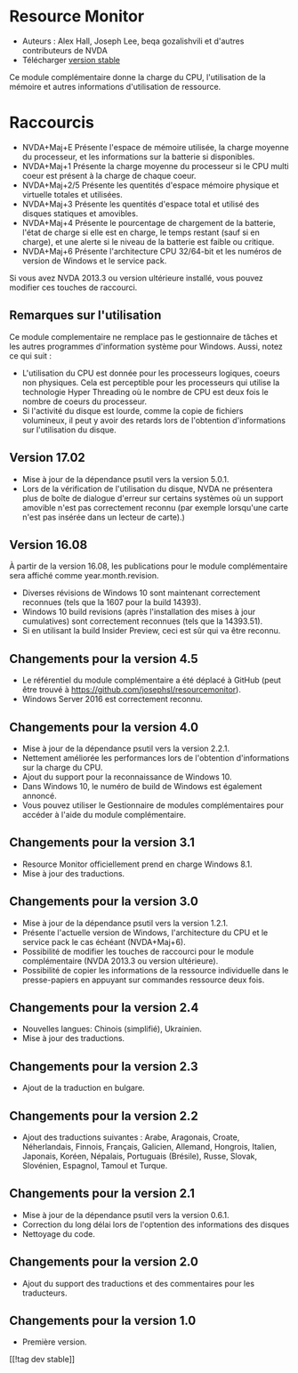# Resource Monitor #

* Auteurs : Alex Hall, Joseph Lee, beqa gozalishvili et d'autres
  contributeurs de NVDA
* Télécharger [version stable][1]

Ce module complémentaire donne la charge du CPU, l'utilisation de la mémoire
et autres informations d'utilisation de ressource.

# Raccourcis #

* NVDA+Maj+E Présente l'espace de mémoire utilisée, la charge moyenne du
  processeur, et les informations sur la batterie si disponibles.
* NVDA+Maj+1 Présente la charge moyenne du processeur si le CPU multi coeur
  est présent à la charge de chaque coeur.
* NVDA+Maj+2/5 Présente les quentités d'espace mémoire physique et virtuelle
  totales et utilisées.
* NVDA+Maj+3 Présente les quentités d'espace total et utilisé des disques
  statiques et amovibles.
* NVDA+Maj+4 Présente le pourcentage de chargement de la batterie, l'état de
  charge si elle est en charge, le temps restant (sauf si en charge), et une
  alerte si le niveau de la batterie est faible ou critique.
* NVDA+Maj+6 Présente l'architecture CPU 32/64-bit et   les numéros de
  version de Windows et le service pack.

Si vous avez NVDA 2013.3 ou version ultérieure installé, vous pouvez
modifier ces touches de raccourci.

## Remarques sur l'utilisation ##

Ce module complementaire ne remplace pas le gestionnaire de tâches et les
autres programmes d'information système pour Windows. Aussi, notez ce qui
suit :

* L'utilisation du CPU est donnée pour les processeurs logiques, coeurs non
  physiques. Cela est perceptible pour les processeurs qui utilise la
  technologie Hyper Threading où le nombre de CPU est deux fois le nombre de
  coeurs du processeur.
* Si l'activité du disque est lourde, comme la copie de fichiers volumineux,
  il peut y avoir des retards lors de l'obtention d'informations sur
  l'utilisation du disque.

## Version 17.02

* Mise à jour de la dépendance psutil vers la version 5.0.1.
* Lors de la vérification de l'utilisation du disque, NVDA ne présentera
  plus de boîte de dialogue d'erreur sur certains systèmes où un support
  amovible n'est pas correctement reconnu (par exemple lorsqu'une carte
  n'est pas insérée dans un lecteur de carte).)

## Version 16.08

À partir de la version 16.08, les publications pour le module complémentaire
sera affiché comme year.month.revision.

* Diverses révisions de Windows 10 sont maintenant correctement reconnues
  (tels que la 1607 pour la build 14393).
* Windows 10 build revisions (après l'installation des mises à jour
  cumulatives) sont correctement reconnues (tels que la 14393.51).
* Si en utilisant la build Insider Preview, ceci est sûr qui va être
  reconnu.

## Changements pour la version 4.5 ##

* Le référentiel du module complémentaire a été déplacé à GitHub (peut être
  trouvé à https://github.com/josephsl/resourcemonitor).
* Windows Server 2016 est correctement reconnu.

## Changements pour la version 4.0 ##

* Mise à jour de la dépendance psutil  vers la version 2.2.1.
* Nettement améliorée les performances lors de l'obtention d'informations
  sur la charge du CPU.
* Ajout du support pour la reconnaissance de Windows 10.
* Dans Windows 10, le numéro de build de Windows est également annoncé.
* Vous pouvez utiliser le Gestionnaire de modules complémentaires pour
  accéder à l'aide du module complémentaire.

## Changements pour la version 3.1 ##

* Resource Monitor officiellement prend en charge Windows 8.1.
* Mise à jour des traductions.

## Changements pour la version 3.0 ##

* Mise à jour de la dépendance psutil  vers la version 1.2.1.
* Présente l'actuelle  version de Windows, l'architecture du CPU et le
  service pack le cas échéant (NVDA+Maj+6).
* Possibilité de modifier les touches de raccourci pour le module
  complémentaire (NVDA 2013.3 ou version ultérieure).
* Possibilité de copier les informations de la ressource individuelle dans
  le presse-papiers en appuyant sur commandes ressource deux fois.

## Changements pour la version 2.4 ##

* Nouvelles langues: Chinois (simplifié), Ukrainien.
* Mise à jour des traductions.

## Changements pour la version 2.3 ##

* Ajout de la traduction en bulgare.

## Changements pour la version 2.2 ##

* Ajout des traductions suivantes : Arabe, Aragonais, Croate, Néherlandais,
  Finnois, Français, Galicien, Allemand, Hongrois, Italien, Japonais,
  Koréen, Népalais, Portuguais (Brésile), Russe, Slovak, Slovénien,
  Espagnol, Tamoul et Turque.

## Changements pour la version 2.1 ##

* Mise à jour de la dépendance psutil  vers la version 0.6.1.
* Correction du long délai lors de l'optention des informations des disques
* Nettoyage du code.

## Changements pour la version 2.0 ##

* Ajout du support des traductions et des commentaires pour les traducteurs.

## Changements pour la version 1.0 ##

* Première version.

[[!tag dev stable]]

[1]: http://addons.nvda-project.org/files/get.php?file=rm
